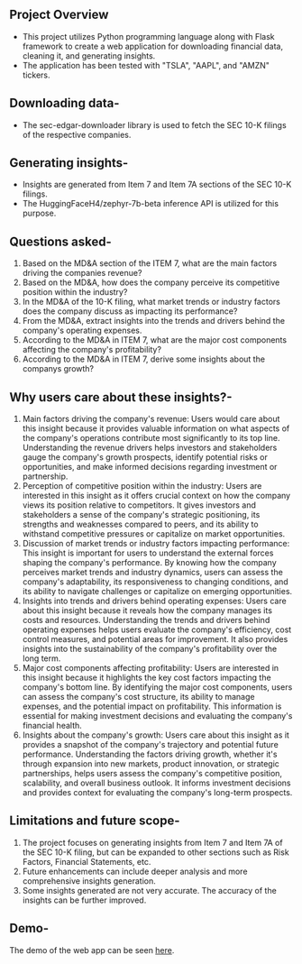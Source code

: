 ## Project Overview

* This project utilizes Python programming language along with Flask framework to create a web application for downloading financial data, cleaning it, and generating insights. 
* The application has been tested with "TSLA", "AAPL", and "AMZN" tickers.

    
## Downloading data-  
* The sec-edgar-downloader library is used to fetch the SEC 10-K filings of the respective companies.

## Generating insights-  
* Insights are generated from Item 7 and Item 7A sections of the SEC 10-K filings.
* The HuggingFaceH4/zephyr-7b-beta inference API is utilized for this purpose.

## Questions asked-  
1. Based on the MD&A section of the ITEM 7, what are the main factors driving the companies revenue?
2. Based on the MD&A, how does the company perceive its competitive position within the industry?
3. In the MD&A of the 10-K filing, what market trends or industry factors does the company discuss as impacting its performance?
4. From the MD&A, extract insights into the trends and drivers behind the company's operating expenses.
5. According to the MD&A in ITEM 7, what are the major cost components affecting the company's profitability?
6. According to the MD&A in ITEM 7, derive some insights about the companys growth?

## Why users care about these insights?-  
1. Main factors driving the company's revenue: Users would care about this insight because it provides valuable information on what aspects of the company's operations contribute most significantly to its top line.
   Understanding the revenue drivers helps investors and stakeholders gauge the company's growth prospects, identify potential risks or opportunities, and make informed decisions regarding investment or partnership.
2. Perception of competitive position within the industry: Users are interested in this insight as it offers crucial context on how the company views its position relative to competitors.
   It gives investors and stakeholders a sense of the company's strategic positioning, its strengths and weaknesses compared to peers, and its ability to withstand competitive pressures or capitalize on market opportunities.
3. Discussion of market trends or industry factors impacting performance: This insight is important for users to understand the external forces shaping the company's performance. By knowing how the company perceives
   market trends and industry dynamics, users can assess the company's adaptability, its responsiveness to changing conditions, and its ability to navigate challenges or capitalize on emerging opportunities.
4. Insights into trends and drivers behind operating expenses: Users care about this insight because it reveals how the company manages its costs and resources. Understanding the trends and drivers behind operating
   expenses helps users evaluate the company's efficiency, cost control measures, and potential areas for improvement. It also provides insights into the sustainability of the company's profitability over the long term.
5. Major cost components affecting profitability: Users are interested in this insight because it highlights the key cost factors impacting the company's bottom line. By identifying the major cost components,
   users can assess the company's cost structure, its ability to manage expenses, and the potential impact on profitability. This information is essential for making investment decisions and evaluating the company's financial health.
6. Insights about the company's growth: Users care about this insight as it provides a snapshot of the company's trajectory and potential future performance. Understanding the factors driving growth, whether it's through
   expansion into new markets, product innovation, or strategic partnerships, helps users assess the company's competitive position, scalability, and overall business outlook. It informs investment decisions and provides context
   for evaluating the company's long-term prospects.

## Limitations and future scope-  
1. The project focuses on generating insights from Item 7 and Item 7A of the SEC 10-K filing, but can be expanded to other sections such as Risk Factors, Financial Statements, etc.
2. Future enhancements can include deeper analysis and more comprehensive insights generation.
3. Some insights generated are not very accurate. The accuracy of the insights can be further improved.

## Demo-  
The demo of the web app can be seen [here](https://drive.google.com/file/d/1SKPTSU4iYnFExyuyU4vHkBH0AFE-9jF2/view?usp=sharing).
